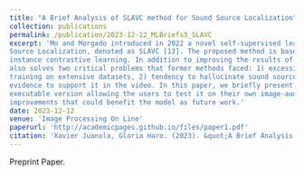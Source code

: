 ```yaml
---
title: "A Brief Analysis of SLAVC method for Sound Source Localization"
collection: publications
permalink: /publication/2023-12-12_MLBriefs3_SLAVC
excerpt: 'Mo and Morgado introduced in 2022 a novel self-supervised learning approach for Visual Sound
Source Localization, denoted as SLAVC [13]. The proposed method is based on multiple-
instance contrastive learning. In addition to improving the results of previous methods, it
also solves two critical problems that former methods faced: 1) excessive overfitting despite
training on extensive datasets, 2) tendency to hallucinate sound sources even when no visual
evidence to support it in the video. In this paper, we briefly present the method, offer an online
executable version allowing the users to test it on their own image-audio pairs and propose some
improvements that could benefit the model as future work.'
date: 2023-12-12
venue: 'Image Processing On Line'
paperurl: 'http://academicpages.github.io/files/paper1.pdf'
citation: 'Xavier Juanola, Gloria Haro. (2023). &quot;A Brief Analysis of SLAVC method for Sound Source Localization.&quot; <i>Image Processing On Line/i>'
---
```


Preprint Paper.

<!-- [Download paper here](http://academicpages.github.io/files/paper1.pdf) -->

<!-- Recommended citation: Your Name, You. (2009). "Paper Title Number 1." <i>Journal 1</i>. 1(1). -->
